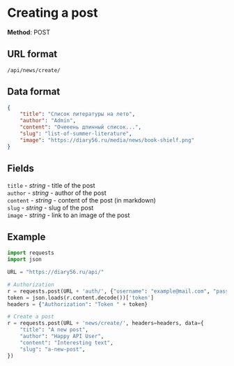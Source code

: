 # Creating a post

**Method**: POST

## URL format

```/api/news/create/```

## Data format

```json
{
    "title": "Список литературы на лето",
    "author": "Admin",
    "content": "Очееень длинный список...",
    "slug": "list-of-summer-literature",
    "image": "https://diary56.ru/media/news/book-shielf.png"
}
```

## Fields

```title``` - *string* - title of the post  
```author``` - *string* - author of the post  
```content``` - *string* - content of the post (in markdown)  
```slug``` - *string* - slug of the post  
```image``` - *string* - link to an image of the post

## Example

```python
import requests
import json

URL = "https://diary56.ru/api/"

# Authorization
r = requests.post(URL + 'auth/', {"username": "example@mail.com", "password": "qwerty1234"})
token = json.loads(r.content.decode())['token']
headers = {"Authorization": "Token " + token}

# Create a post
r = requests.post(URL + 'news/create/', headers=headers, data={
    "title": "A new post",
    "author": "Happy API User",
    "content": "Interesting text",
    "slug": "a-new-post",
})
```
